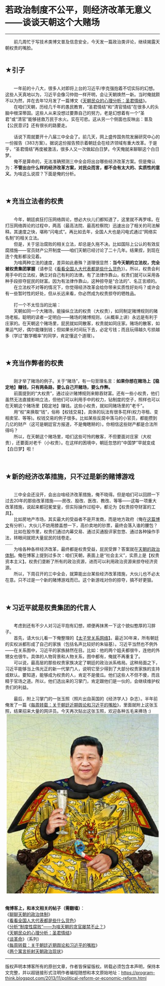 # 若政治制度不公平，则经济改革无意义——谈谈天朝这个大赌场 

-----

<div class="post-body entry-content">
　　前几周忙于写技术类博文普及信息安全，今天发一篇政治类评论，继续揭露天朝权贵的嘴脸。<br/>
<br/>
<h2>★引子</h2><br/>
　　一年前的十八大，很多人对即将上台的习近平/李克强抱着不切实际的幻想。这些人天真地以为，习近平会像习仲勋一样开明，会让天朝焕然一新。当时俺就颇不以为然，并在去年12月发了一篇博文《<a href="../../2012/12/emperor-complex.md">天朝民众的心理分析：圣君情结</a>》。<br/>
　　在咱们天朝，历经几千年的愚民教育，“圣君情结”和“清官情结”在很多人的头脑中根深蒂固。这些人从来没想过要靠自己的努力，老是幻想着有一个“圣君”或“清官”能够拯救万民于水火。实在可悲。这从另一个侧面也反映出：普及【公民意识】还有很长的路要走。<br/>
<br/>
　　话说下周就要开十八届三中全会了。前几天，网上盛传国务院发展研究中心的一份报告（383方案）。据说这份报告预示着朝廷会在经济领域有重大改革。于是乎，“圣君情结”再度被激活，很多人又一次做起白日梦。今天俺就来聊聊这个白日梦。<br/>
　　俺不是算命的，无法准确预测三中全会将出台哪些经济改革方案。但是俺认为：<b>不管出台什么样的经济改革方案，对民众而言，都不会有太大的、实质性的意义</b>。为啥这么说捏？下面是俺的分析。<br/>
<a name="more"></a><br/>
<br/>
<h2>★充当立法者的权贵</h2><br/>
　　今年，朝廷疯狂打压网络舆论，想必大伙儿们都知道了，这里就不再罗嗦。在打压网络舆论的过程中，两高（最高法院、最高检察院）迅速出台了相关的司法解释。其速度之快，堪称“闪电式”。再比如去年，全国人大也是闪电式通过“网络实名制”的相关立法。<br/>
　　但是，关于惩治腐败的相关立法，却总是久拖不决。比如国际上公认的有效反腐措施——官员财产公开制度——咱们天朝已经讨论了二十几年。结果捏，到现在连个鬼影都没见着。<br/>
　　为啥两种立法的速度，差异如此悬殊？道理很显然：<b>当今天朝的立法权，完全被权贵集团掌握</b>（请参见《<a href="../../2012/03/national-people-congress.md">看看全国人大代表都是些什么货色</a>》）。所以，权贵会利用手中的立法权，确立对自己有利的法律。有了法律作靠山，权贵们就可以采用各种手段掠夺屁民的财富。因为有法律作靠山，这种掠夺是“合法的”、名正言顺的。<br/>
　　在立法权不对等的情况下，你觉得经济改革会给你带来实质性好处吗？或许会有一些暂时性的好处，但从长远来看，你必然成为权贵掠夺的牺牲品。<br/>
<br/>
　　打一个不太恰当的比喻：<br/>
　　天朝如同一个大赌场，能操纵立法的权贵（大权贵），如同制定赌博规则的赌场老板。聪明的读者一定明白——赌场的赌博规则，（从概率上讲）永远是有利于庄家的。在天朝这个赌场里，屁民就如同散客，权贵就如同庄家。赌场的散客，如果运气好，偶尔能赚到钱；但如果长时间玩下去，必定亏钱；而且玩得越久亏损越多（学过“数学概率”的同学，肯定懂这个道理）。<br/>
<br/>
<br/>
<h2>★充当作弊者的权贵</h2><br/>
　　刚才举了赌场的例子。关于“赌场”，有一句至理名言：<b>如果你想在赌场上【稳定地】赚钱，只有两条路，要么自己开赌场，要么作弊。</b><br/>
　　前面提到的“大权贵”，通过设计赌博规则来鲸吞财富。还有一些小权贵，他们虽然无法直接影响立法，但他们可以利用手中的权力，钻制度的空子，照样也可以在天朝这个赌场里【稳定地】赚钱。这些小权贵，就如同赌场里的"老千"。<br/>
　　用“权”来换取“钱”，俗称【权钱交易】，具体的玩法有很多花样(权力寻租、变相卖官、等等)。权钱交易的例子很多。比如某些反腐中落马的小官员，都能攒到几亿的财产（这可是朝廷官方报道，不是俺瞎掰的）。你相信这些财产都是合法所得吗？<br/>
　　所以，在天朝这个赌场里，咱们这些可怜的散客，不但要面对庄家（大权贵），还要面对老千（小权贵）。在这样的困境中，朝廷忽悠的“中国梦”早就变成【白日梦】啦！<br/>
<br/>
<br/>
<h2>★新的经济改革措施，只不过是新的赌博游戏</h2><br/>
　　三中全会还没开，会出台啥经济改革措施，俺不晓得。但是咱们可以回顾一下过去20年的那些改革措施——房改、股改、医改、教改、等等——这每一项重大改革措施，说起来都冠冕堂皇，但实际操作过程中，都沦为【权贵掠夺财富的工具】。<br/>
　　比如房地产市场，其实最大的受益者不是开发商，而是地方政府（俺在<a href="../../2012/03/think-what-how-why.md">这篇博文</a>有分析）。大伙儿不妨用膝盖想一下，高价卖地的钞票，最终会落入谁的腰包？<br/>
　　比如在股市里，权贵们通过内幕交易、通过买通股评家忽悠、通过各种操作手法，转眼间就把大量屁民的钱卷走。<br/>
......<br/>
　　为啥各种各样经济改革，最终都是权贵受益，屁民受罪？答案就在<a href="../../2012/07/form-of-government-in-china.md">天朝的政治体制</a>。俺在博客上提到过多次：咱们天朝，表面上是“社会主义”，实质上是【权贵资本主义】。权贵们垄断了所有的政治资源，进而可以利用政治资源来掠夺经济资源。<br/>
　　所以，下周召开的三中全会，就算能出台某些经济改革措施，大伙儿也不必太在意。只不过是一个新的赌博游戏而已。这个新游戏对你的掠夺，搞不好更狠。<br/>
<br/>
<br/>
<h2>★习近平就是权贵集团的代言人</h2><br/>
　　考虑到还有不少人对习近平抱有幻想，顺便再抹黑一下这个貌似憨厚的习胖子。<br/>
　　首先，请大伙儿看一下俺整理的【<a href="https://github.com/programthink/zhao" target="_blank">太子党关系网络</a>】。最近30年来，所有朝廷的实权派都形成了自己的家族（包括名声比较好的朱镕基）。习近平当然也不例外——在关系图中，习近平的家族赫然在目。比如：他的两个姐夫都很牛，连他的外甥女也很牛。具体的人物背景和人物关系，图中都有，俺就不再重复了。<br/>
　　可以说，最高层的那些权贵家族决定了朝廷的政治派系格局。这种局面之下，习近平能够当上伟光正的新一代掌门人，说明它至少得到了大部分权贵家族的支持或默认。要知道，能够成为权贵的人，肯定不是傻瓜。他们这些人不但不傻，而且精于官场之道。所以，他们选出来的习掌门，肯定跟他们是一伙的，会继续维护权贵们的利益。<br/>
<br/>
　　最后，附上习掌门的一张玉照（照片出自英国的《经济学人》杂志）。半年前俺发了一篇《<a href="../../2013/06/weekly-share-53.md">每周转载：关于朝廷近期舆论和习近平的嘴脸</a>》，里面就附上这张玉照，结果招来大量的网评员。今天再次贴出这张玉照，欢迎各种五毛来捧场 :)<br/>
<center><img alt="不见图 请翻墙" src="images/gzNOR_TNAS-iXutvMNBS4SLG2T---KtL5km_voLKF1Hi7r64wUAIPCjetRGkCwZvMEkV8TjEeL0YOCYSAoB84aVEyadfP5FdwcaxgAS_VypCPWwaICeY_OPhLY4"/></center><br/>
<br/>
<b>俺博客上，和本文相关的帖子（需翻墙）</b>：<br/>
《<a href="../../2012/07/form-of-government-in-china.md">聊聊天朝的政治体制</a>》<br/>
《<a href="../../2012/03/national-people-congress.md">看看全国人大代表都是些什么货色</a>》<br/>
《<a href="../../2014/07/corruption-and-form-of-government.md">分析“制度性腐败”——为啥天朝的贪官屡禁不止？</a>》<br/>
《<a href="../../2012/12/emperor-complex.md">天朝民众的心理分析：圣君情结</a>》<br/>
《<a href="../../2011/12/revolution-0.md">谈革命</a>》（系列）<br/>
《<a href="../../2013/06/weekly-share-53.md">每周转载：关于朝廷近期舆论和习近平的嘴脸</a>》<br/>
《<a href="../../2012/11/political-fable.md">两个寓言折射天朝政治现状</a>》
</div>


------------------------------------------------

版权声明本博客所有的原创文章，作者皆保留版权。转载必须包含本声明，保持本文完整，并以超链接形式注明作者编程随想和本文原始地址：https://program-think.blogspot.com/2013/11/political-reform-or-economic-reform.html
